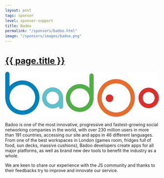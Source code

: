 ```yaml
---
layout: post
tags: sponsor
level: sponsor-support
title: Badoo
permalink: "/sponsors/badoo.html"
image: "/sponsors/images/badoo.png"
---
```


<h1 class="sponsor">
  <a href="{{page.permalink}}">{{ page.title }}</a>
</h1>

<img src="/sponsors/images/badoo.png" class="sponsor" />

Badoo is one of the most innovative, progressive and fastest-growing social networking companies in the world, with over 230 million users in more than 191 countries, accessing our site and apps in 46 different languages. From one of the best workspaces in London (games room, fridges full of food, sun decks, massive cushions), Badoo developers create apps for all major platforms, as well as brand new dev tools to benefit the industry as a whole.

We are keen to share our experience with the JS community and thanks to their feedbacks try to improve and innovate our service.
